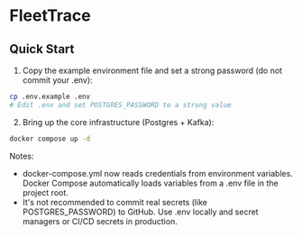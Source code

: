 # FleetTrace

## Quick Start

1. Copy the example environment file and set a strong password (do not commit your .env):

```bash
cp .env.example .env
# Edit .env and set POSTGRES_PASSWORD to a strong value
```

2. Bring up the core infrastructure (Postgres + Kafka):

```bash
docker compose up -d
```

Notes:
- docker-compose.yml now reads credentials from environment variables. Docker Compose automatically loads variables from a .env file in the project root.
- It's not recommended to commit real secrets (like POSTGRES_PASSWORD) to GitHub. Use .env locally and secret managers or CI/CD secrets in production.